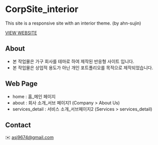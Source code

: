 # CorpSite_interior

This site is a responsive site with an interior theme. (by ahn-sujin) 

[VIEW WEBSITE](https://ahn-sujin.github.io/CorpSite_interior/home.html)

## About
* 본 작업물은 가구 회사를 테마로 하여 제작된 반응형 사이트 입니다.  
* 본 작업물은 상업적 용도가 아닌 개인 포트폴리오를 목적으로 제작되었습니다. 

## Web Page 
* home : 홈_메인 페이지
* about : 회사 소개_서브 페이지1 (Company > About Us)
* services_detail : 서비스 소개_서브페이지2 (Services > services_detail)

## Contact 
:envelope: asj9674@gmail.com
